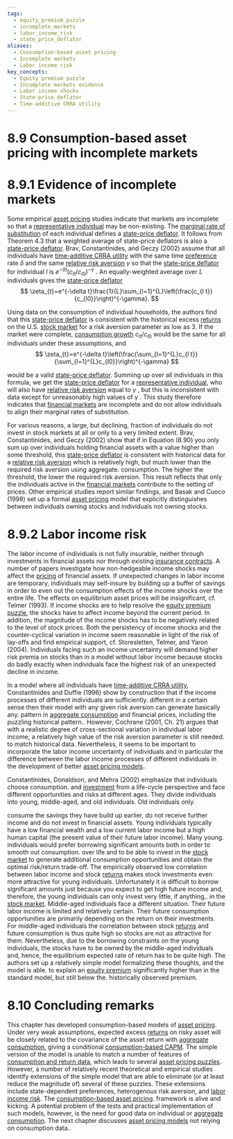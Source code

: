 ```yaml
---
tags:
  - equity_premium_puzzle
  - incomplete_markets
  - labor_income_risk
  - state_price_deflator
aliases:
  - Consumption-based asset pricing
  - Incomplete markets
  - Labor income risk
key_concepts:
  - Equity premium puzzle
  - Incomplete markets evidence
  - Labor income shocks
  - State-price deflator
  - Time-additive CRRA utility
---
```


# 8.9 Consumption-based asset pricing with incomplete markets  

# 8.9.1 Evidence of incomplete markets  

Some empirical [asset pricing](../../../Fixed%20Income%20Asset%20Pricing/Fixed%20Income%20Asset%20Pricing.md) studies indicate that markets are incomplete so that a [representative individual](The%20Simple%20Multi-Period%20Ccapm.md) may be non-existing. The [marginal rate of substitution](The%20One-Period%20Ccapm.md) of each individual defines a [state-price deflator](Exercises.md). It follows from Theorem 4.3 that a weighted average of state-price deflators is also a [state-price deflator](Exercises.md). Brav, Constantinides, and Geczy (2002) assume that all individuals have [time-additive CRRA utility](.md) with the same time [preference](../Chapter%205%20-%20Modeling%20the%20Preferences%20of%20Individuals/Utility%20Indices.md) rate $\delta$ and the same [relative risk aversion](CCAPM%20with%20Alternative%20Preferences.md) $\gamma$ so that the [state-price deflator](Exercises.md) for individual $\textit{l}$ is $e^{-\delta t}\left(c_{l t}/c_{l0}\right)^{-\gamma}$ . An equally-weighted average over $L$ individuals gives the [state-price deflator](Exercises.md)  
$$
\zeta_{t}=e^{-\delta t}\frac{1}{L}\sum_{l=1}^{L}\left(\frac{c_{l t}}{c_{l0}}\right)^{-\gamma}.
$$  

Using data on the consumption of individual households, the authors find that this [state-price deflator](Exercises.md) is consistent with the historical excess [returns](../Chapter%203%20-%20%20Assets,%20Portfolios,%20and%20Arbitrage/Assets.md) on the U.S. [stock market](../../Financial%20Engineering%20and%20Arbitrage%20in%20the%20Financial%20Markets/PART%20III%20THE%20PLAYERS/Chapter%2012%20-%20Hedge%20Fund%20Strategies/Hedge%20Fund%20Strategies.md) for a risk aversion parameter as low as 3. If the market were complete, [consumption growth](Long-Run%20Risks%20and%20Epstein-Zin%20Utility.md) $c_{l t}/c_{l0}$ would be the same for all individuals under these assumptions, and  
$$
\zeta_{t}=e^{-\delta t}\left(\frac{\sum_{l=1}^{L}c_{l t}}{\sum_{l=1}^{L}c_{l0}}\right)^{-\gamma}
$$  

would be a valid [state-price deflator](Exercises.md). Summing up over all individuals in this formula, we get the [state-price deflator](Exercises.md) for a [representative individual](The%20Simple%20Multi-Period%20Ccapm.md), who will also have [relative risk aversion](CCAPM%20with%20Alternative%20Preferences.md) equal to $\gamma$ , but this is inconsistent with data except for unreasonably high values of $\gamma$ . This study therefore indicates that [financial markets](../../../Financial%20Markets%20and%20Institutions/Financial%20Markets%20and%20Institutions%20Lecture%20Notes.md) are incomplete and do not allow individuals to align their marginal rates of substitution.  

For various reasons, a large, but declining, fraction of individuals do not invest in stock markets at all or only to a very limited extent. Brav, Constantinides, and Geczy (2002) show that if in Equation (8.90) you only sum up over individuals holding financial assets with a value higher than some threshold, this [state-price deflator](Exercises.md) is consistent with historical data for a [relative risk aversion](CCAPM%20with%20Alternative%20Preferences.md) which is relatively high, but much lower than the required risk aversion using aggregate. consumption. The higher the threshold, the lower the required risk aversion. This result reflects that only the individuals active in the [financial markets](../../../Financial%20Markets%20and%20Institutions/Financial%20Markets%20and%20Institutions%20Lecture%20Notes.md) contribute to the setting of prices. Other empirical studies report similar findings, and Basak and Cuoco (1998) set up a formal [asset pricing](../../../Fixed%20Income%20Asset%20Pricing/Fixed%20Income%20Asset%20Pricing.md) model that explicitly distinguishes between individuals owning stocks and individuals not owning stocks.  

# 8.9.2 Labor income risk  

The labor income of individuals is not fully insurable, neither through investments in financial assets nor through existing [insurance contracts](../../Financial%20Engineering%20and%20Arbitrage%20in%20the%20Financial%20Markets/PART%20I%20RELATIVE%20VALUE%20BUILDING%20BLOCKS/Chapter%201%20-%20Purpose%20and%20Structure%20of%20Financial%20Markets/Risk%20Sharing.md). A number of papers investigate how non-hedgeable income shocks may affect the [pricing](../../Fixed%20Income%20Securities%20Tools%20for%20Today's%20Markets/Chapter%207/Arbitrage%20Pricing%20of%20Derivatives.md) of financial assets. If unexpected changes in labor income are temporary, individuals may self-insure by building up a buffer of savings in order to even out the consumption effects of the income shocks over the entire life. The effects on equilibrium asset prices will be insignificant, cf. Telmer (1993). If income shocks are to help resolve the [equity premium puzzle](.md), the shocks have to affect income beyond the current period. In addition, the magnitude of the income shocks has to be negatively related to the level of stock prices. Both the persistency of income shocks and the counter-cyclical variation in income seem reasonable in light of the risk of lay-offs and find empirical support, cf. Storesletten, Telmer, and Yaron (2004). Individuals facing such an income uncertainty will demand higher risk premia on stocks than in a model without labor income because stocks do badly exactly when individuals face the highest risk of an unexpected decline in income.  

In a model where all individuals have [time-additive CRRA utility](.md), Constantinides and Duffie (1996) show by construction that if the income processes of different individuals are sufficiently. different in a certain sense then their model with any given risk aversion can generate basically any. pattern in [aggregate consumption](../Chapter%207%20-%20Market%20equilibrium/Pareto-Optimality%20in%20Some%20Incomplete%20Markets.md) and financial prices, including the puzzling historical pattern.. However, Cochrane (2001, Ch. 21) argues that with a realistic degree of cross-sectional variation in individual labor income, a relatively high value of the risk aversion parameter is still needed. to match historical data. Nevertheless, it seems to be important to incorporate the labor income uncertainty of individuals and in particular the difference between the labor income processes of different individuals in the development of better [asset pricing models](../../../Financial%20Engineering/Financial%20Mathematics%20Course.md)..  

Constantinides, Donaldson, and Mehra (2002) emphasize that individuals choose consumption. and [investment](../../../Advanced%20Investments/An%20Asset%20Allocation%20Primer.md) from a life-cycle perspective and face different opportunities and risks at different ages. They divide individuals into young, middle-aged, and old individuals. Old individuals only.  

consume the savings they have build up earlier, do not receive further income and do not invest in financial assets. Young individuals typically have a low financial wealth and a low current labor income but a high human capital (the present value of their future labor income). Many young. individuals would prefer borrowing significant amounts both in order to smooth out consumption. over life and to be able to invest in the [stock market](../../Financial%20Engineering%20and%20Arbitrage%20in%20the%20Financial%20Markets/PART%20III%20THE%20PLAYERS/Chapter%2012%20-%20Hedge%20Fund%20Strategies/Hedge%20Fund%20Strategies.md) to generate additional consumption opportunities and obtain the optimal risk/return trade-off. The empirically observed low correlation between labor income and stock [returns](../Chapter%203%20-%20%20Assets,%20Portfolios,%20and%20Arbitrage/Assets.md) makes stock investments even more attractive for young individuals. Unfortunately it is difficult to borrow significant amounts just because you expect to get high future income and, therefore, the young individuals can only invest very little, if anything,. in the [stock market](../../Financial%20Engineering%20and%20Arbitrage%20in%20the%20Financial%20Markets/PART%20III%20THE%20PLAYERS/Chapter%2012%20-%20Hedge%20Fund%20Strategies/Hedge%20Fund%20Strategies.md). Middle-aged individuals face a different situation. Their future labor income is limited and relatively certain. Their future consumption opportunities are primarily depending on the return on their investments. For middle-aged individuals the correlation between stock [returns](../Chapter%203%20-%20%20Assets,%20Portfolios,%20and%20Arbitrage/Assets.md) and future consumption is thus quite high so stocks are not as attractive for them. Nevertheless, due to the borrowing constraints on the young individuals, the stocks have to be owned by the middle-aged individuals and, hence, the equilibrium expected rate of return has to be quite high. The authors set up a relatively simple model formalizing these thoughts, and the model is able. to explain an [equity premium](Theory%20Meets%20Data%20-%20Asset%20Pricing%20Puzzles.md) significantly higher than in the standard model, but still below the. historically observed premium.  

# 8.10 Concluding remarks  

This chapter has developed consumption-based models of [asset pricing](../../../Fixed%20Income%20Asset%20Pricing/Fixed%20Income%20Asset%20Pricing.md). Under very weak assumptions, expected excess [returns](../Chapter%203%20-%20%20Assets,%20Portfolios,%20and%20Arbitrage/Assets.md) on risky asset will be closely related to the covariance of the asset return with [aggregate consumption](../Chapter%207%20-%20Market%20equilibrium/Pareto-Optimality%20in%20Some%20Incomplete%20Markets.md), giving a conditional [consumption-based CAPM](../Chapter%2012%20-%20Derivatives/Concluding%20Remarks.md). The simple version of the model is unable to match a number of features of [consumption and return data](Long-Run%20Risks%20and%20Epstein-Zin%20Utility.md), which leads to several [asset pricing puzzles](Theory%20Meets%20Data%20-%20Asset%20Pricing%20Puzzles.md). However, a number of relatively recent theoretical and empirical studies identify extensions of the simple model that are able to eliminate (or at least reduce the magnitude of) several of these puzzles. These extensions include state-dependent preferences, heterogenous risk aversion, and [labor income risk](.md). The [consumption-based asset pricing](../Chapter%209%20-%20Factor%20Models/The%20Classical%20One-Period%20Capm.md). framework is alive and kicking. A potential problem of the tests and practical implementation of such models, however, is the need for good data on individual or [aggregate consumption](../Chapter%207%20-%20Market%20equilibrium/Pareto-Optimality%20in%20Some%20Incomplete%20Markets.md). The next chapter discusses [asset pricing models](../../../Financial%20Engineering/Financial%20Mathematics%20Course.md) not relying on consumption data..  